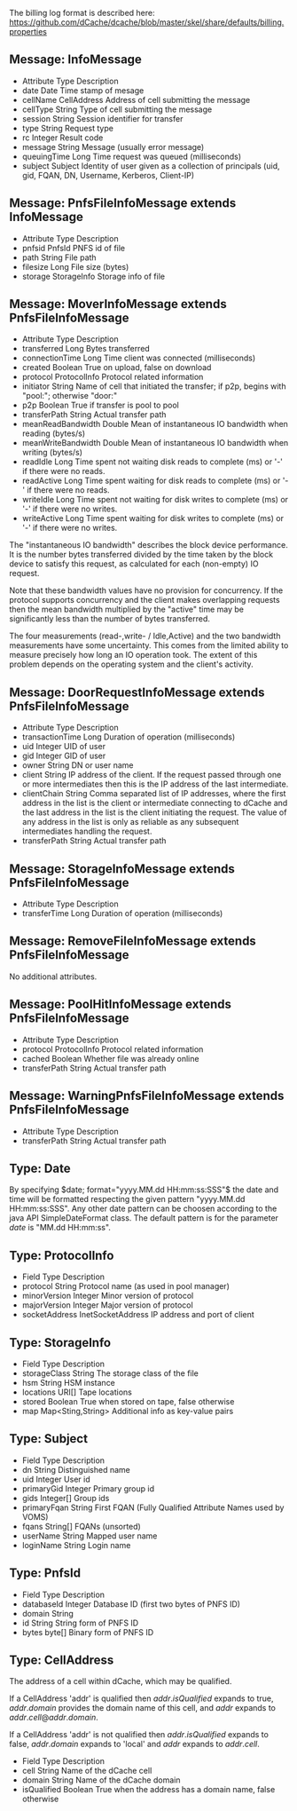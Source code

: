 
The billing log format is described here: https://github.com/dCache/dcache/blob/master/skel/share/defaults/billing.properties

Message: InfoMessage
--------------------

* Attribute   Type        Description
* date        Date        Time stamp of mesage
*  cellName    CellAddress Address of cell submitting the message
* cellType    String      Type of cell submitting the message
*  session     String      Session identifier for transfer
*  type        String      Request type
*  rc          Integer     Result code
*  message     String      Message (usually error message)
*  queuingTime Long        Time request was queued (milliseconds)
*  subject     Subject     Identity of user given as a collection of
                         principals (uid, gid, FQAN, DN, Username,
                         Kerberos, Client-IP)

Message: PnfsFileInfoMessage extends InfoMessage
------------------------------------------------

* Attribute  Type        Description
* pnfsid     PnfsId      PNFS id of file
* path       String      File path
* filesize   Long        File size (bytes)
* storage    StorageInfo Storage info of file

Message: MoverInfoMessage extends PnfsFileInfoMessage
-----------------------------------------------------

* Attribute   Type        Description
*  transferred        Long         Bytes transferred
*  connectionTime     Long         Time client was connected (milliseconds)
*  created            Boolean      True on upload, false on download
*  protocol           ProtocolInfo Protocol related information
*  initiator          String       Name of cell that initiated the transfer;
                                 if p2p, begins with "pool:"; otherwise
                                 "door:"
*  p2p                Boolean      True if transfer is pool to pool
*  transferPath       String       Actual transfer path
*  meanReadBandwidth  Double       Mean of instantaneous IO bandwidth when
                                 reading (bytes/s)
*  meanWriteBandwidth Double       Mean of instantaneous IO bandwidth when
                                 writing (bytes/s)
*  readIdle           Long         Time spent not waiting disk reads to
                                 complete (ms) or '-' if there were no reads.
*  readActive         Long         Time spent waiting for disk reads to
                                 complete (ms) or '-' if there were no reads.
*  writeIdle          Long         Time spent not waiting for disk writes to
                                 complete (ms) or '-' if there were no
                                 writes.
*  writeActive        Long         Time spent waiting for disk writes to
                                 complete (ms) or '-' if there were no
                                 writes.

The "instantaneous IO bandwidth" describes the block device
performance.  It is the number bytes transferred divided by the time
taken by the block device to satisfy this request, as calculated for
each (non-empty) IO request.

Note that these bandwidth values have no provision for concurrency.
If the protocol supports concurrency and the client makes
overlapping requests then the mean bandwidth multiplied by the
"active" time may be significantly less than the number of bytes
transferred.

The four measurements (read-,write- / Idle,Active) and the two
bandwidth measurements have some uncertainty.  This comes from the
limited ability to measure precisely how long an IO operation took.
The extent of this problem depends on the operating system and the
client's activity.

Message: DoorRequestInfoMessage extends PnfsFileInfoMessage
-----------------------------------------------------------

*  Attribute         Type       Description
*  transactionTime   Long       Duration of operation (milliseconds)
*  uid               Integer    UID of user
*  gid               Integer    GID of user
*  owner             String     DN or user name
*  client            String     IP address of the client.  If the request
                              passed through one or more intermediates then
                              this is the IP address of the last
                              intermediate.
*  clientChain       String     Comma separated list of IP addresses, where the
                              first address in the list is the client or
                              intermediate connecting to dCache and the last
                              address in the list is the client initiating
                              the request.  The value of any address in the
                              list is only as reliable as any subsequent
                              intermediates handling the request.
*  transferPath      String     Actual transfer path


Message: StorageInfoMessage extends PnfsFileInfoMessage
-----------------------------------------------------------

* Attribute         Type       Description
* transferTime      Long       Duration of operation (milliseconds)


Message: RemoveFileInfoMessage extends PnfsFileInfoMessage
-----------------------------------------------------------

 No additional attributes.

Message: PoolHitInfoMessage extends PnfsFileInfoMessage
-----------------------------------------------------------

* Attribute       Type         Description
* protocol        ProtocolInfo Protocol related information
* cached          Boolean      Whether file was already online
* transferPath    String       Actual transfer path

Message: WarningPnfsFileInfoMessage extends PnfsFileInfoMessage
---------------------------------------------------------------

* Attribute       Type         Description
* transferPath    String       Actual transfer path

Type: Date
----------

 By specifying $date; format="yyyy.MM.dd HH:mm:ss:SSS"$ the date
 and time will be formatted respecting the given pattern
 "yyyy.MM.dd HH:mm:ss:SSS".  Any other date pattern can be choosen
 according to the java API SimpleDateFormat class.  The default
 pattern is for the parameter $date$ is "MM.dd HH:mm:ss".


Type: ProtocolInfo
------------------

* Field          Type              Description
* protocol       String            Protocol name (as used in pool manager)
* minorVersion   Integer           Minor version of protocol
* majorVersion   Integer           Major version of protocol
* socketAddress  InetSocketAddress IP address and port of client

Type: StorageInfo
-----------------

* Field          Type               Description
* storageClass    String            The storage class of the file
* hsm             String            HSM instance
* locations       URI[]             Tape locations
* stored          Boolean           True when stored on tape, false otherwise
* map             Map<Sting,String> Additional info as key-value pairs

Type: Subject
-------------

* Field          Type              Description
* dn             String       Distinguished name
* uid            Integer      User id
* primaryGid     Integer      Primary group id
* gids           Integer[]    Group ids
* primaryFqan    String       First FQAN (Fully Qualified Attribute Names
                             used by VOMS)
* fqans          String[]     FQANs (unsorted)
* userName       String       Mapped user name
* loginName      String       Login name

Type: PnfsId
------------

* Field          Type         Description
* databaseId     Integer      Database ID (first two bytes of PNFS ID)
* domain         String
* id             String       String form of PNFS ID
* bytes          byte[]       Binary form of PNFS ID

Type: CellAddress
------------

 The address of a cell within dCache, which may be qualified.

 If a CellAddress 'addr' is qualified then $addr.isQualified$
 expands to true, $addr.domain$ provides the domain name of this
 cell, and $addr$ expands to $addr.cell$@$addr.domain$.

 If a CellAddress 'addr' is not qualified then $addr.isQualified$
 expands to false, $addr.domain$ expands to 'local' and $addr$
 expands to $addr.cell$.

* Field          Type         Description
* cell           String       Name of the dCache cell
* domain         String       Name of the dCache domain
* isQualified    Boolean      True when the address has a domain name, false otherwise
